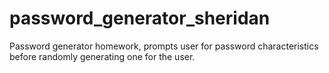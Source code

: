 # password_generator_sheridan
Password generator homework, prompts user for password characteristics before randomly generating one for the user. 
